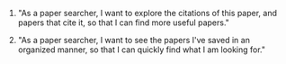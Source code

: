 1. "As a paper searcher,
   I want to explore the citations of this paper, and papers that cite it,
   so that I can find more useful papers."

2. "As a paper searcher,
   I want to see the papers I've saved in an organized manner,
   so that I can quickly find what I am looking for."
